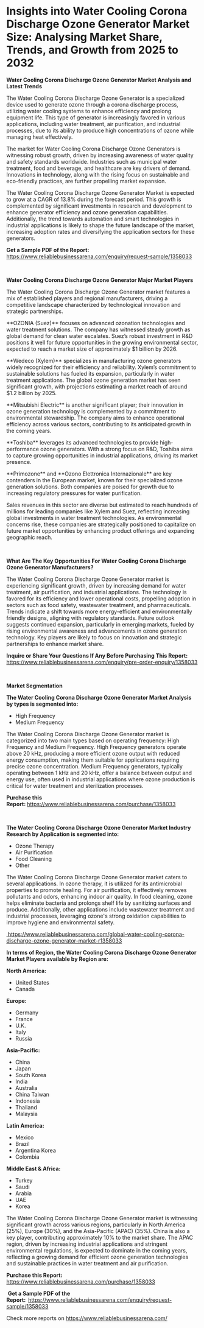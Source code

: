 <p><h1>Insights into Water Cooling Corona Discharge Ozone Generator Market Size: Analysing Market Share, Trends, and Growth from 2025 to 2032</h1></p><p><strong>Water Cooling Corona Discharge Ozone Generator Market Analysis and Latest Trends</strong></p>
<p><p>The Water Cooling Corona Discharge Ozone Generator is a specialized device used to generate ozone through a corona discharge process, utilizing water cooling systems to enhance efficiency and prolong equipment life. This type of generator is increasingly favored in various applications, including water treatment, air purification, and industrial processes, due to its ability to produce high concentrations of ozone while managing heat effectively.</p><p>The market for Water Cooling Corona Discharge Ozone Generators is witnessing robust growth, driven by increasing awareness of water quality and safety standards worldwide. Industries such as municipal water treatment, food and beverage, and healthcare are key drivers of demand. Innovations in technology, along with the rising focus on sustainable and eco-friendly practices, are further propelling market expansion.</p><p>The Water Cooling Corona Discharge Ozone Generator Market is expected to grow at a CAGR of 13.8% during the forecast period. This growth is complemented by significant investments in research and development to enhance generator efficiency and ozone generation capabilities. Additionally, the trend towards automation and smart technologies in industrial applications is likely to shape the future landscape of the market, increasing adoption rates and diversifying the application sectors for these generators.</p></p>
<p><strong>Get a Sample PDF of the Report:&nbsp;</strong> <a href="https://www.reliablebusinessarena.com/enquiry/request-sample/1358033?utm_campaign=2793&utm_medium=2&utm_source=Github&utm_content=ia&utm_term=11042025&utm_id=water-cooling-corona-discharge-ozone-generator">https://www.reliablebusinessarena.com/enquiry/request-sample/1358033</a></p>
<p>&nbsp;</p>
<p><strong>Water Cooling Corona Discharge Ozone Generator Major Market Players</strong></p>
<p><p>The Water Cooling Corona Discharge Ozone Generator market features a mix of established players and regional manufacturers, driving a competitive landscape characterized by technological innovation and strategic partnerships.</p><p>**OZONIA (Suez)** focuses on advanced ozonation technologies and water treatment solutions. The company has witnessed steady growth as global demand for clean water escalates. Suez’s robust investment in R&D positions it well for future opportunities in the growing environmental sector, expected to reach a market size of approximately $1 billion by 2026.</p><p>**Wedeco (Xylem)** specializes in manufacturing ozone generators widely recognized for their efficiency and reliability. Xylem’s commitment to sustainable solutions has fueled its expansion, particularly in water treatment applications. The global ozone generation market has seen significant growth, with projections estimating a market reach of around $1.2 billion by 2025.</p><p>**Mitsubishi Electric** is another significant player; their innovation in ozone generation technology is complemented by a commitment to environmental stewardship. The company aims to enhance operational efficiency across various sectors, contributing to its anticipated growth in the coming years.</p><p>**Toshiba** leverages its advanced technologies to provide high-performance ozone generators. With a strong focus on R&D, Toshiba aims to capture growing opportunities in industrial applications, driving its market presence.</p><p>**Primozone** and **Ozono Elettronica Internazionale** are key contenders in the European market, known for their specialized ozone generation solutions. Both companies are poised for growth due to increasing regulatory pressures for water purification.</p><p>Sales revenues in this sector are diverse but estimated to reach hundreds of millions for leading companies like Xylem and Suez, reflecting increasing global investments in water treatment technologies. As environmental concerns rise, these companies are strategically positioned to capitalize on future market opportunities by enhancing product offerings and expanding geographic reach.</p></p>
<p>&nbsp;</p>
<p><strong>What Are The Key Opportunities For Water Cooling Corona Discharge Ozone Generator Manufacturers?</strong></p>
<p><p>The Water Cooling Corona Discharge Ozone Generator market is experiencing significant growth, driven by increasing demand for water treatment, air purification, and industrial applications. The technology is favored for its efficiency and lower operational costs, propelling adoption in sectors such as food safety, wastewater treatment, and pharmaceuticals. Trends indicate a shift towards more energy-efficient and environmentally friendly designs, aligning with regulatory standards. Future outlook suggests continued expansion, particularly in emerging markets, fueled by rising environmental awareness and advancements in ozone generation technology. Key players are likely to focus on innovation and strategic partnerships to enhance market share.</p></p>
<p><strong>Inquire or Share Your Questions If Any Before Purchasing This Report:</strong> <a href="https://www.reliablebusinessarena.com/enquiry/pre-order-enquiry/1358033?utm_campaign=2793&utm_medium=2&utm_source=Github&utm_content=ia&utm_term=11042025&utm_id=water-cooling-corona-discharge-ozone-generator">https://www.reliablebusinessarena.com/enquiry/pre-order-enquiry/1358033</a></p>
<p>&nbsp;</p>
<p><strong>Market Segmentation</strong></p>
<p><strong>The Water Cooling Corona Discharge Ozone Generator Market Analysis by types is segmented into:</strong></p>
<p><ul><li>High Frequency</li><li>Medium Frequency</li></ul></p>
<p><p>The Water Cooling Corona Discharge Ozone Generator market is categorized into two main types based on operating frequency: High Frequency and Medium Frequency. High Frequency generators operate above 20 kHz, producing a more efficient ozone output with reduced energy consumption, making them suitable for applications requiring precise ozone concentration. Medium Frequency generators, typically operating between 1 kHz and 20 kHz, offer a balance between output and energy use, often used in industrial applications where ozone production is critical for water treatment and sterilization processes.</p></p>
<p><strong>Purchase this Report:&nbsp;</strong><a href="https://www.reliablebusinessarena.com/purchase/1358033?utm_campaign=2793&utm_medium=2&utm_source=Github&utm_content=ia&utm_term=11042025&utm_id=water-cooling-corona-discharge-ozone-generator">https://www.reliablebusinessarena.com/purchase/1358033</a></p>
<p>&nbsp;</p>
<p><strong>The Water Cooling Corona Discharge Ozone Generator Market Industry Research by Application is segmented into:</strong></p>
<p><ul><li>Ozone Therapy</li><li>Air Purification</li><li>Food Cleaning</li><li>Other</li></ul></p>
<p><p>The Water Cooling Corona Discharge Ozone Generator market caters to several applications. In ozone therapy, it is utilized for its antimicrobial properties to promote healing. For air purification, it effectively removes pollutants and odors, enhancing indoor air quality. In food cleaning, ozone helps eliminate bacteria and prolongs shelf life by sanitizing surfaces and produce. Additionally, other applications include wastewater treatment and industrial processes, leveraging ozone's strong oxidation capabilities to improve hygiene and environmental safety.</p></p>
<p><a href="https://www.reliablebusinessarena.com/global-water-cooling-corona-discharge-ozone-generator-market-r1358033?utm_campaign=2793&utm_medium=2&utm_source=Github&utm_content=ia&utm_term=11042025&utm_id=water-cooling-corona-discharge-ozone-generator">&nbsp;https://www.reliablebusinessarena.com/global-water-cooling-corona-discharge-ozone-generator-market-r1358033</a></p>
<p><strong>In terms of Region, the Water Cooling Corona Discharge Ozone Generator Market Players available by Region are:</strong></p>
<p>
    <p> <strong> North America: </strong>
        <ul>
            <li>United States</li>
            <li>Canada</li>
        </ul>
        </p> 
    <p> <strong> Europe: </strong>
        <ul>
            <li>Germany</li>
            <li>France</li>
            <li>U.K.</li>
            <li>Italy</li>
            <li>Russia</li>
        </ul>
        </p> 
    <p> <strong> Asia-Pacific: </strong>
        <ul>
            <li>China</li>
            <li>Japan</li>
            <li>South Korea</li>
            <li>India</li>
            <li>Australia</li>
            <li>China Taiwan</li>
            <li>Indonesia</li>
            <li>Thailand</li>
            <li>Malaysia</li>
        </ul>
        </p> 
    <p> <strong> Latin America: </strong>
        <ul>
            <li>Mexico</li>
            <li>Brazil</li>
            <li>Argentina Korea</li>
            <li>Colombia</li>
        </ul>
        </p> 
    <p> <strong> Middle East & Africa: </strong>
        <ul>
            <li>Turkey</li>
            <li>Saudi</li>
            <li>Arabia</li>
            <li>UAE</li>
            <li>Korea</li>
        </ul>
    </p>
    </p>
<p><p>The Water Cooling Corona Discharge Ozone Generator market is witnessing significant growth across various regions, particularly in North America (25%), Europe (30%), and the Asia-Pacific (APAC) (35%). China is also a key player, contributing approximately 10% to the market share. The APAC region, driven by increasing industrial applications and stringent environmental regulations, is expected to dominate in the coming years, reflecting a growing demand for efficient ozone generation technologies and sustainable practices in water treatment and air purification.</p></p>
<p><strong>Purchase this Report: </strong><a href="https://www.reliablebusinessarena.com/purchase/1358033?utm_campaign=2793&utm_medium=2&utm_source=Github&utm_content=ia&utm_term=11042025&utm_id=water-cooling-corona-discharge-ozone-generator">https://www.reliablebusinessarena.com/purchase/1358033</a></p>
<p>&nbsp;<strong>Get a Sample PDF of the Report:&nbsp;&nbsp;</strong><a href="https://www.reliablebusinessarena.com/enquiry/request-sample/1358033?utm_campaign=2793&utm_medium=2&utm_source=Github&utm_content=ia&utm_term=11042025&utm_id=water-cooling-corona-discharge-ozone-generator">https://www.reliablebusinessarena.com/enquiry/request-sample/1358033</a></p>
<p><strong></strong></p>
<p>Check more reports on <a href="https://www.reliablebusinessarena.com/?utm_campaign=2793&utm_medium=2&utm_source=Github&utm_content=ia&utm_term=11042025&utm_id=water-cooling-corona-discharge-ozone-generator">https://www.reliablebusinessarena.com/</a></p>